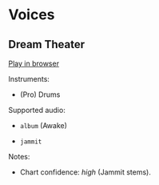 # Voices

## Dream Theater


[Play in browser](http://pages.cs.wisc.edu/~tolly/customs/dream-theater/voices)

Instruments:

  * (Pro) Drums

Supported audio:

  * `album` (Awake)

  * `jammit`

Notes:

  * Chart confidence: *high* (Jammit stems).

